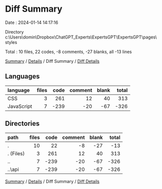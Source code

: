 # Diff Summary

Date : 2024-01-14 14:17:16

Directory c:\\Users\\domin\\Dropbox\\ChatGPT_Experts\\ExpertsGPT\\ExpertsGPT\\pages\\styles

Total : 10 files,  22 codes, -8 comments, -27 blanks, all -13 lines

[Summary](results.md) / [Details](details.md) / Diff Summary / [Diff Details](diff-details.md)

## Languages
| language | files | code | comment | blank | total |
| :--- | ---: | ---: | ---: | ---: | ---: |
| CSS | 3 | 261 | 12 | 40 | 313 |
| JavaScript | 7 | -239 | -20 | -67 | -326 |

## Directories
| path | files | code | comment | blank | total |
| :--- | ---: | ---: | ---: | ---: | ---: |
| . | 10 | 22 | -8 | -27 | -13 |
| . (Files) | 3 | 261 | 12 | 40 | 313 |
| .. | 7 | -239 | -20 | -67 | -326 |
| ..\\api | 7 | -239 | -20 | -67 | -326 |

[Summary](results.md) / [Details](details.md) / Diff Summary / [Diff Details](diff-details.md)